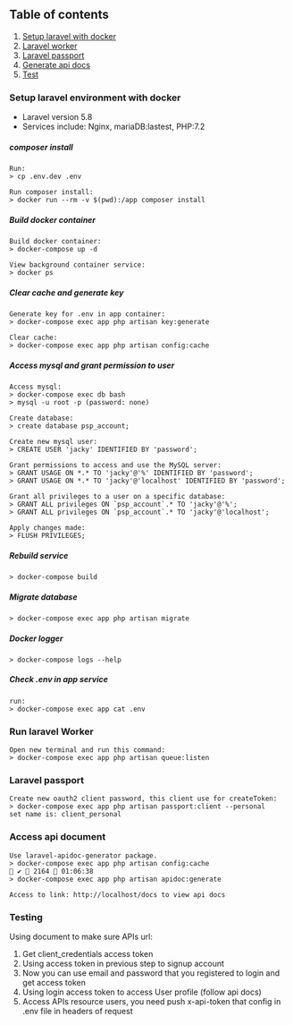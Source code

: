 ## Table of contents
1. [Setup laravel with docker]()  
2. [Laravel worker]()
3. [Laravel passport]()  
4. [Generate api docs]()
5. [Test]()

### Setup laravel environment with docker 
- Laravel version 5.8
- Services include: Nginx, mariaDB:lastest, PHP:7.2

##### composer install
    Run: 
    > cp .env.dev .env
    
    Run composer install: 
    > docker run --rm -v $(pwd):/app composer install
    
##### Build docker container
    Build docker container: 
    > docker-compose up -d
    
    View background container service: 
    > docker ps

##### Clear cache and generate key  
    Generate key for .env in app container: 
    > docker-compose exec app php artisan key:generate
    
    Clear cache: 
    > docker-compose exec app php artisan config:cache

##### Access mysql and grant permission to user
    Access mysql: 
    > docker-compose exec db bash
    > mysql -u root -p (password: none)
    
    Create database: 
    > create database psp_account;
    
    Create new mysql user: 
    > CREATE USER 'jacky' IDENTIFIED BY 'password';
    
    Grant permissions to access and use the MySQL server: 
    > GRANT USAGE ON *.* TO 'jacky'@'%' IDENTIFIED BY 'password';
    > GRANT USAGE ON *.* TO 'jacky'@'localhost' IDENTIFIED BY 'password';
    
    Grant all privileges to a user on a specific database: 
    > GRANT ALL privileges ON `psp_account`.* TO 'jacky'@'%';
    > GRANT ALL privileges ON `psp_account`.* TO 'jacky'@'localhost';
    
    Apply changes made: 
    > FLUSH PRIVILEGES;
##### Rebuild service
    > docker-compose build
    
##### Migrate database
    > docker-compose exec app php artisan migrate
    
##### Docker logger
    > docker-compose logs --help

##### Check .env in app service
    run: 
    > docker-compose exec app cat .env
    
### Run laravel Worker
    Open new terminal and run this command:
    > docker-compose exec app php artisan queue:listen
    
### Laravel passport
    Create new oauth2 client password, this client use for createToken:
    > docker-compose exec app php artisan passport:client --personal
    set name is: client_personal
    
### Access api document
    Use laravel-apidoc-generator package.
    > docker-compose exec app php artisan config:cache                                                                          ✔  2164  01:06:38
    > docker-compose exec app php artisan apidoc:generate
    
    Access to link: http://localhost/docs to view api docs
    
### Testing
Using document to make sure APIs url:
1. Get client_credentials access token 
2. Using access token in previous step to signup account
3. Now you can use email and password that you registered to login and get access token
4. Using login access token to access User profile (follow api docs)
5. Access APIs resource users, you need push x-api-token that config in .env file in headers of request 


